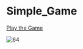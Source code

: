 # Simple_Game

<a href="https://supersmf.github.io/Simple_Game/">Play the Game</a>

<!--<a href="http://slides.com/supersmf/deck#/">Presentation</a> -->

![64](https://cloud.githubusercontent.com/assets/16192402/24937070/c9c5132e-1f36-11e7-8964-0d45b7bbce02.png)
